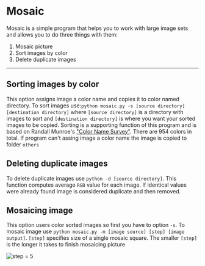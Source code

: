 # Mosaic #
Mosaic is a simple program that helps you to work with large image sets and allows you to do three things with them:
1. Mosaic picture
2. Sort images by color
3. Delete duplicate images
----------

## Sorting images by color ##
This option assigns image a color name and copies it to color named directory.
To sort images use:`python mosaic.py -s [source directory] [destination directory]` where `[source directory]` is a directory with images to sort and `[destination directory]` is where you want your sorted images to be copied.
Sorting is a supporting function of this program and is based on Randall Munroe's ["Color Name Survey"](http://blog.xkcd.com/2010/05/03/color-survey-results/). There are 954 colors in total. If program can't assing image a color name the image is copied to folder `others`

## Deleting duplicate images ##

To delete duplicate images use `python -d [source directory]`. This function computes average `RGB` value for each image. If identical values were already found image is considered duplicate and then removed.

## Mosaicing image ##

This option users color sorted images so first you have to option `-s`.
To mosaic image use `python mosaic.py -m [image source] [step] [image output]`. 
`[step]` specifies size of a single mosaic square. The smaller `[step]` is the longer it takes to finish mosaicing picture

![step = 5](https://github.com/psobczak/mosaic2/blob/master/step5.jpg)